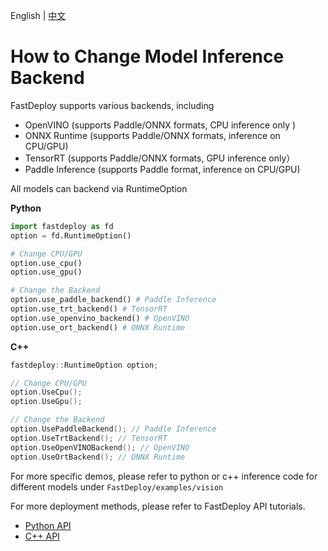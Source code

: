 English | [中文](../../cn/faq/how_to_change_backend.md)
# How to Change Model Inference Backend

FastDeploy supports various backends, including

- OpenVINO (supports Paddle/ONNX formats, CPU inference only )
- ONNX Runtime (supports Paddle/ONNX formats, inference on CPU/GPU)
- TensorRT (supports Paddle/ONNX formats, GPU inference only）
- Paddle Inference (supports Paddle format, inference on CPU/GPU)

All models can backend via RuntimeOption


**Python**
```python
import fastdeploy as fd
option = fd.RuntimeOption()

# Change CPU/GPU
option.use_cpu()
option.use_gpu()

# Change the Backend
option.use_paddle_backend() # Paddle Inference
option.use_trt_backend() # TensorRT
option.use_openvino_backend() # OpenVINO
option.use_ort_backend() # ONNX Runtime

```

**C++**
```C++
fastdeploy::RuntimeOption option;

// Change CPU/GPU
option.UseCpu();
option.UseGpu();

// Change the Backend
option.UsePaddleBackend(); // Paddle Inference
option.UseTrtBackend(); // TensorRT
option.UseOpenVINOBackend(); // OpenVINO
option.UseOrtBackend(); // ONNX Runtime
```

For more specific demos, please refer to python or c++ inference code for different models under `FastDeploy/examples/vision`

For more deployment methods, please refer to FastDeploy API tutorials. 

- [Python API]()
- [C++ API]()
